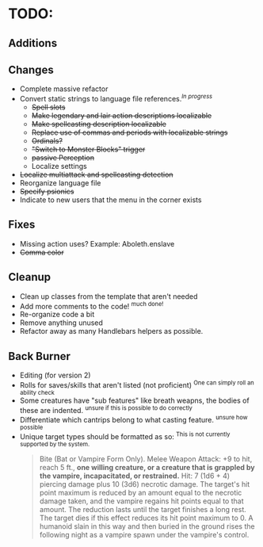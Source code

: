 # TODO:

## Additions

## Changes
- Complete massive refactor
- Convert static strings to language file references.<sup>*In progress*</sup>
	- ~~Spell slots~~
	- ~~Make legendary and lair action descriptions localizable~~
	- ~~Make spellcasting description localizable~~
	- ~~Replace use of commas and periods with localizable strings~~	
	- ~~Ordinals?~~
	- ~~"Switch to Monster Blocks" trigger~~
	- ~~passive Perception~~
    - Localize settings
- ~~Localize multiattack and spellcasting detection~~
- Reorganize language file
- ~~Specify psionics~~
- Indicate to new users that the menu in the corner exists
  
## Fixes
- Missing action uses? Example: Aboleth.enslave
- ~~Comma color~~ 

## Cleanup
- Clean up classes from the template that aren't needed
- Add more comments to the code! <sup>much done!</sup>
- Re-organize code a bit
- Remove anything unused
- Refactor away as many Handlebars helpers as possible.

## Back Burner
- Editing (for version 2)
- Rolls for saves/skills that aren't listed (not proficient) <sup>One can simply roll an ability check</sup>
- Some creatures have "sub features" like breath weapns, the bodies of these are indented. <sup>unsure if this is possible to do correctly</sup>
- Differentiate which cantrips belong to what casting feature. <sup>unsure how possible</sup>
- Unique target types should be formatted as so: <sup>This is not currently supported by the system.</sup>
	> Bite (Bat or Vampire Form Only). Melee Weapon Attack: +9 to hit, reach 5 ft., **one willing creature, or a creature that is grappled by the vampire, incapacitated, or restrained.** Hit: 7 (1d6 + 4) piercing damage plus 10 (3d6) necrotic damage. The target's hit point maximum is reduced by an amount equal to the necrotic damage taken, and the vampire regains hit points equal to that amount. The reduction lasts until the target finishes a long rest. The target dies if this effect reduces its hit point maximum to 0. A humanoid slain in this way and then buried in the ground rises the following night as a vampire spawn under the vampire's control.
